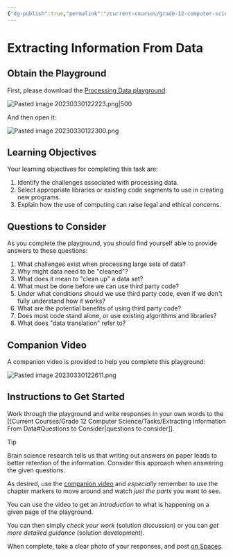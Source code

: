```yaml
---
{"dg-publish":true,"permalink":"/current-courses/grade-12-computer-science/tasks/extracting-information-from-data/","tags":["ics4u"],"dgHomeLink":false}
---
```


# Extracting Information From Data

## Obtain the Playground

First, please download the [Processing Data playground](https://www.icloud.com/iclouddrive/0bcQHOAKnwJjZxlOc1AQs-HQQ#Processing_Data):

![Pasted image 20230330122223.png|500](/img/user/Attachments/Pasted%20image%2020230330122223.png)

And then open it:

![Pasted image 20230330122300.png](/img/user/Attachments/Pasted%20image%2020230330122300.png)

## Learning Objectives

Your learning objectives for completing this task are:

1.  Identify the challenges associated with processing data.
2.  Select appropriate libraries or existing code segments to use in creating new programs.
3.  Explain how the use of computing can raise legal and ethical concerns.

## Questions to Consider

As you complete the playground, you should find yourself able to provide answers to these questions:
1. What challenges exist when processing large sets of data?
2.  Why might data need to be "cleaned"?
3.  What does it mean to "clean up" a data set? 
4.  What must be done before we can use third party code?
5.  Under what conditions should we use third party code, even if we don't fully understand how it works?
6.  What are the potential benefits of using third party code?
7.  Does most code stand alone, or use existing algorithms and libraries?
8.  What does "data translation" refer to?

## Companion Video

A companion video is provided to help you complete this playground:

![Pasted image 20230330122611.png](/img/user/Attachments/Pasted%20image%2020230330122611.png)

## Instructions to Get Started

Work through the playground and write responses in your own words to the [[Current Courses/Grade 12 Computer Science/Tasks/Extracting Information From Data#Questions to Consider\|questions to consider]].

> [!TIP]
> Brain science research tells us that writing out answers on paper leads to better retention of the information. Consider this approach when answering the given questions.

As desired, use the [companion video](https://www.youtube.com/watch?v=R8YHO_Jji04) and _especially_ remember to use the chapter markers to move around and watch *just the parts* you want to see.

You can use the video to get an *introduction* to what is happening on a given page of the playground.
  
You can then simply  *check your work* (solution discussion)  or you can *get more detailed guidance* (solution development).
      
When complete, take a clear photo of your responses, and post [on Spaces](https://ca.spacesedu.com/).